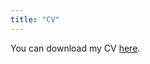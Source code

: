 ```yaml
---
title: "CV"
--- 
```


You can download my CV [here](https://sansiddhjain.github.io/cv-sansiddh.pdf).